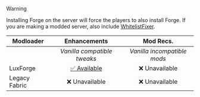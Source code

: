 > [!WARNING]
> Installing Forge on the server will force the players to also install Forge. If you are making a modded server, also include [WhitelistFixer](https://modrinth.com/mod/whitelistfixer).


| Modloader | Enhancements | Mod Recs. |
| --- | :---: | :---: | 
| | *Vanilla compatible tweaks* | *Vanilla incompatible mods* | 
| LuxForge | [✅ Available](forge/enhancements.md) | ❌ Unavailable |
| Legacy Fabric | ❌ Unavailable | ❌ Unavailable |